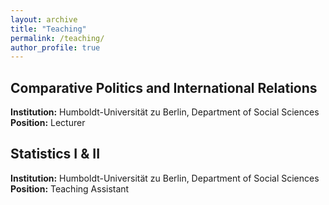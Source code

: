 ```yaml
---
layout: archive
title: "Teaching"
permalink: /teaching/
author_profile: true
---
```

## Comparative Politics and International Relations
**Institution:** Humboldt-Universität zu Berlin, Department of Social Sciences 
**Position:** Lecturer

## Statistics I & II
**Institution:** Humboldt-Universität zu Berlin, Department of Social Sciences 
**Position:** Teaching Assistant
